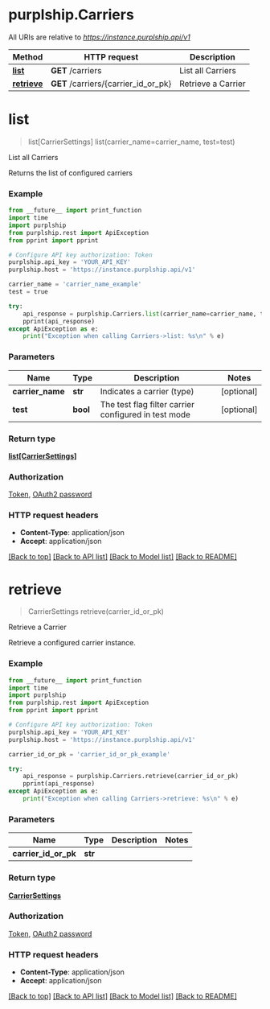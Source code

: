 # purplship.Carriers

All URIs are relative to *https://instance.purplship.api/v1*

Method | HTTP request | Description
------------- | ------------- | -------------
[**list**](CarriersApi.md#list) | **GET** /carriers | List all Carriers
[**retrieve**](CarriersApi.md#retrieve) | **GET** /carriers/{carrier_id_or_pk} | Retrieve a Carrier


# **list**
> list[CarrierSettings] list(carrier_name=carrier_name, test=test)

List all Carriers

Returns the list of configured carriers

### Example
```python
from __future__ import print_function
import time
import purplship
from purplship.rest import ApiException
from pprint import pprint

# Configure API key authorization: Token
purplship.api_key = 'YOUR_API_KEY'
purplship.host = 'https://instance.purplship.api/v1'

carrier_name = 'carrier_name_example' 
test = true

try:
    api_response = purplship.Carriers.list(carrier_name=carrier_name, test=test)
    pprint(api_response)
except ApiException as e:
    print("Exception when calling Carriers->list: %s\n" % e)
```

### Parameters

Name | Type | Description  | Notes
------------- | ------------- | ------------- | -------------
 **carrier_name** | **str**| Indicates a carrier (type) | [optional] 
 **test** | **bool**| The test flag filter carrier configured in test mode | [optional] 

### Return type

[**list[CarrierSettings]**](CarrierSettings.md)

### Authorization

[Token](../README.md#Token), [OAuth2 password](../README.md#oauth2-password)

### HTTP request headers

 - **Content-Type**: application/json
 - **Accept**: application/json

[[Back to top]](#) [[Back to API list]](../README.md#documentation-for-api-endpoints) [[Back to Model list]](../README.md#documentation-for-models) [[Back to README]](../README.md)

# **retrieve**
> CarrierSettings retrieve(carrier_id_or_pk)

Retrieve a Carrier

Retrieve a configured carrier instance.

### Example
```python
from __future__ import print_function
import time
import purplship
from purplship.rest import ApiException
from pprint import pprint

# Configure API key authorization: Token
purplship.api_key = 'YOUR_API_KEY'
purplship.host = 'https://instance.purplship.api/v1'

carrier_id_or_pk = 'carrier_id_or_pk_example'

try:
    api_response = purplship.Carriers.retrieve(carrier_id_or_pk)
    pprint(api_response)
except ApiException as e:
    print("Exception when calling Carriers->retrieve: %s\n" % e)
```

### Parameters

Name | Type | Description  | Notes
------------- | ------------- | ------------- | -------------
 **carrier_id_or_pk** | **str**|  | 

### Return type

[**CarrierSettings**](CarrierSettings.md)

### Authorization

[Token](../README.md#Token), [OAuth2 password](../README.md#oauth2-password)

### HTTP request headers

 - **Content-Type**: application/json
 - **Accept**: application/json

[[Back to top]](#) [[Back to API list]](../README.md#documentation-for-api-endpoints) [[Back to Model list]](../README.md#documentation-for-models) [[Back to README]](../README.md)

